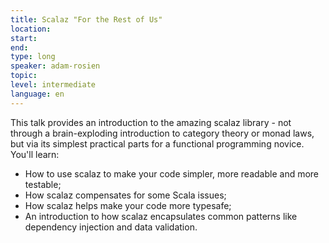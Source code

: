 ```yaml
---
title: Scalaz "For the Rest of Us"
location: 
start: 
end: 
type: long
speaker: adam-rosien
topic: 
level: intermediate
language: en
---
```


This talk provides an introduction to the amazing scalaz library - not through a brain-exploding introduction to category theory or monad laws, but via its simplest practical parts for a functional programming novice. You'll learn:

* How to use scalaz to make your code simpler, more readable and more testable;
* How scalaz compensates for some Scala issues;
* How scalaz helps make your code more typesafe;
* An introduction to how scalaz encapsulates common patterns like dependency injection and data validation.
